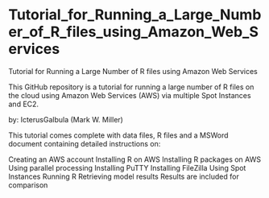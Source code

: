 # Tutorial_for_Running_a_Large_Number_of_R_files_using_Amazon_Web_Services

Tutorial for Running a Large Number of R files using Amazon Web Services

This GitHub repository is a tutorial for running a large number of R files on the cloud using Amazon Web Services (AWS) via multiple Spot Instances and EC2.

by: IcterusGalbula (Mark W. Miller)

This tutorial comes complete with data files, R files and a MSWord document containing detailed instructions on:

Creating an AWS account
Installing R on AWS
Installing R packages on AWS
Using parallel processing
Installing PuTTY
Installing FileZilla
Using Spot Instances
Running R
Retrieving model results
Results are included for comparison
